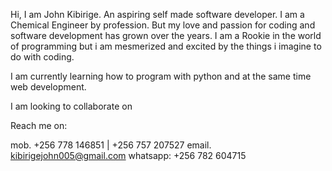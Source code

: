 Hi, I am John Kibirige. 
An aspiring self made software developer. I am a Chemical Engineer by profession. But my love and passion for coding and software development has grown over the years.
I am a Rookie in the world of programming but i am mesmerized and excited by the things i imagine to do with coding. 

I am currently learning how to program with python and at the same time web development. 

I am looking to collaborate on 

Reach me on:

mob.   +256 778 146851 | +256 757 207527 
email. kibirigejohn005@gmail.com
whatsapp: +256 782 604715 


